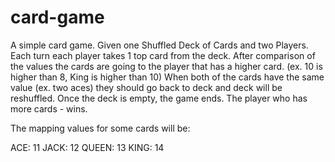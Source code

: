 # card-game
A simple card game. 
Given one Shuffled Deck of Cards and two Players. 
Each turn each player takes 1 top card from the deck. 
After comparison of the values the cards are going to  the player that has a higher card. (ex. 10 is higher than 8, King is higher than 10) When both of the cards have the same value (ex. two aces) they should go back to deck and deck will be reshuffled. 
Once the deck is empty, the game ends. The player who has more cards - wins.

The mapping values for some cards will be:

ACE: 11
JACK: 12
QUEEN: 13
KING: 14
